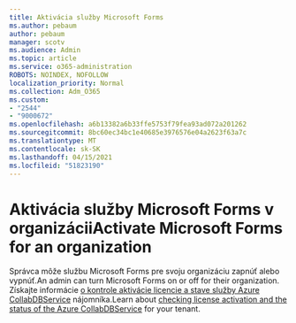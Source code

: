 ```yaml
---
title: Aktivácia služby Microsoft Forms
ms.author: pebaum
author: pebaum
manager: scotv
ms.audience: Admin
ms.topic: article
ms.service: o365-administration
ROBOTS: NOINDEX, NOFOLLOW
localization_priority: Normal
ms.collection: Adm_O365
ms.custom:
- "2544"
- "9000672"
ms.openlocfilehash: a6b13382a6b33ffe5753f79fea93ad072a201262
ms.sourcegitcommit: 8bc60ec34bc1e40685e3976576e04a2623f63a7c
ms.translationtype: MT
ms.contentlocale: sk-SK
ms.lasthandoff: 04/15/2021
ms.locfileid: "51823190"
---
```

# <a name="activate-microsoft-forms-for-an-organization"></a><span data-ttu-id="f6583-102">Aktivácia služby Microsoft Forms v organizácii</span><span class="sxs-lookup"><span data-stu-id="f6583-102">Activate Microsoft Forms for an organization</span></span>

<span data-ttu-id="f6583-103">Správca môže službu Microsoft Forms pre svoju organizáciu zapnúť alebo vypnúť.</span><span class="sxs-lookup"><span data-stu-id="f6583-103">An admin can turn Microsoft Forms on or off for their organization.</span></span> <span data-ttu-id="f6583-104">Získajte informácie [o kontrole aktivácie licencie a stave služby Azure CollabDBService](https://support.office.com/article/Turn-off-or-turn-on-Microsoft-Forms-8dcbf3ab-f2d6-459a-b8be-8d9892132a43) nájomníka.</span><span class="sxs-lookup"><span data-stu-id="f6583-104">Learn about [checking license activation and the status of the Azure CollabDBService](https://support.office.com/article/Turn-off-or-turn-on-Microsoft-Forms-8dcbf3ab-f2d6-459a-b8be-8d9892132a43) for your tenant.</span></span>